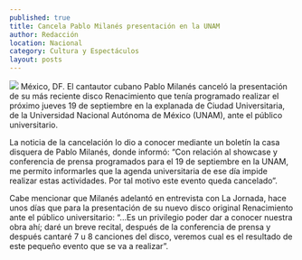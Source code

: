 ```yaml
---
published: true
title: Cancela Pablo Milanés presentación en la UNAM
author: Redacción
location: Nacional
category: Cultura y Espectáculos
layout: posts
---
```


![](http://i.imgur.com/YMffhYfm.jpg)
México, DF. El cantautor cubano Pablo Milanés canceló la presentación de su más reciente disco Renacimiento que tenía programado realizar el próximo jueves 19 de septiembre en la explanada de Ciudad Universitaria, de la Universidad Nacional Autónoma de México (UNAM), ante el público universitario.

La noticia de la cancelación lo dio a conocer mediante un boletín la casa disquera de Pablo Milanés, donde informó: “Con relación al showcase y conferencia de prensa programados para el 19 de septiembre en la UNAM, me permito informarles que la agenda universitaria de ese día impide realizar estas actividades. Por tal motivo este evento queda cancelado”.

Cabe mencionar que Milanés adelantó en entrevista con La Jornada, hace unos días que para la presentación de su nuevo disco original Renacimiento ante el público universitario: “...Es un privilegio poder dar a conocer nuestra obra ahí; daré un breve recital, después de la conferencia de prensa y después cantaré 7 u 8 canciones del disco, veremos cual es el resultado de este pequeño evento que se va a realizar”.
